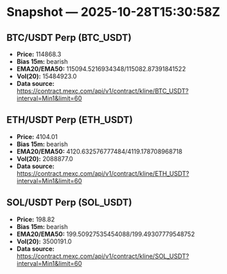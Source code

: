# Snapshot — 2025-10-28T15:30:58Z

## BTC/USDT Perp (BTC_USDT)
- **Price:** 114868.3
- **Bias 15m:** bearish
- **EMA20/EMA50:** 115094.5216934348/115082.87391841522
- **Vol(20):** 15484923.0
- **Data source:** https://contract.mexc.com/api/v1/contract/kline/BTC_USDT?interval=Min1&limit=60

## ETH/USDT Perp (ETH_USDT)
- **Price:** 4104.01
- **Bias 15m:** bearish
- **EMA20/EMA50:** 4120.632576777484/4119.178708968718
- **Vol(20):** 2088877.0
- **Data source:** https://contract.mexc.com/api/v1/contract/kline/ETH_USDT?interval=Min1&limit=60

## SOL/USDT Perp (SOL_USDT)
- **Price:** 198.82
- **Bias 15m:** bearish
- **EMA20/EMA50:** 199.50927535454088/199.49307779548752
- **Vol(20):** 3500191.0
- **Data source:** https://contract.mexc.com/api/v1/contract/kline/SOL_USDT?interval=Min1&limit=60
